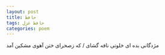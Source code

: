```yaml
---
layout: post
title: حافظ
tags: حافظ غزل
categories: poem
---
```


مژدگانی بده ای خلوتی نافه گشای / که زصحرای ختن آهوی مشکین آمد